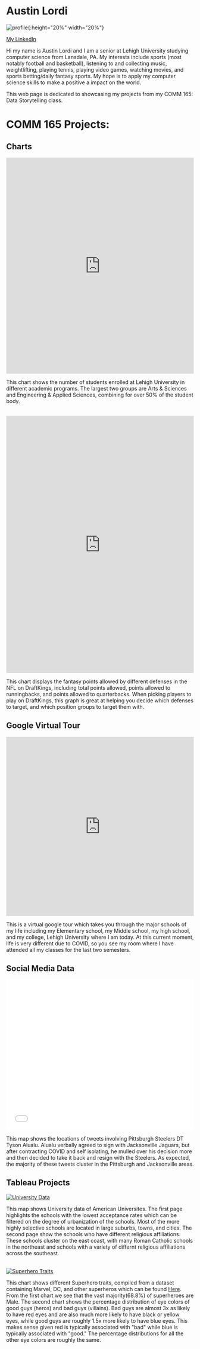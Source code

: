 # Austin Lordi

![profile](https://github.com/alordi/alordi.github.io/blob/main/22305D82-2343-47E4-BEA2-C3D389B8D9F6.jpeg?raw=true){:height="20%" width="20%"}

[My LinkedIn](https://www.linkedin.com/in/alordi/)

Hi my name is Austin Lordi and I am a senior at Lehigh University studying computer science from Lansdale, PA. My interests include sports (most notably football and basketball), listening to and collecting music, weightlifting, playing tennis, playing video games, watching movies, and sports betting/daily fantasy sports. My hope is to apply my computer science skills to make a positive a impact on the world.

This web page is dedicated to showcasing my projects from my COMM 165: Data Storytelling class.

# COMM 165 Projects:


## Charts

<iframe title="Lehigh Student Enrollment" aria-label="chart" id="datawrapper-chart-R1bsT" src="https://datawrapper.dwcdn.net/R1bsT/1/" scrolling="no" frameborder="0" style="width: 0; min-width: 100% !important; border: none;" height="579"></iframe><script type="text/javascript">!function(){"use strict";window.addEventListener("message",(function(a){if(void 0!==a.data["datawrapper-height"])for(var e in a.data["datawrapper-height"]){var t=document.getElementById("datawrapper-chart-"+e)||document.querySelector("iframe[src*='"+e+"']");t&&(t.style.height=a.data["datawrapper-height"][e]+"px")}}))}();
</script>

This chart shows the number of students enrolled at Lehigh University in different academic programs. The largest two groups are Arts & Sciences and Engineering & Applied Sciences, combining for over 50% of the student body.

<br>

<iframe title="Fantasy Football Points Allowed (DraftKings)" aria-label="Dot Plot" id="datawrapper-chart-fQ74f" src="https://datawrapper.dwcdn.net/fQ74f/1/" scrolling="no" frameborder="0" style="width: 0; min-width: 100% !important; border: none;" height="689"></iframe><script type="text/javascript">!function(){"use strict";window.addEventListener("message",(function(a){if(void 0!==a.data["datawrapper-height"])for(var e in a.data["datawrapper-height"]){var t=document.getElementById("datawrapper-chart-"+e)||document.querySelector("iframe[src*='"+e+"']");t&&(t.style.height=a.data["datawrapper-height"][e]+"px")}}))}();
</script>

This chart displays the fantasy points allowed by different defenses in the NFL on DraftKings, including total points allowed, points allowed to runningbacks, and points allowed to quarterbacks. When picking players to play on DraftKings, this graph is great at helping you decide which defenses to target, and which position groups to target them with.
<br> 

## Google Virtual Tour

<iframe width="100%" height="480px" src="https://poly.google.com/view/3UuboCgd-uU/embed?chrome=min" frameborder="0" style="border:none;" allowvr="yes" allow="vr; xr; accelerometer; magnetometer; gyroscope; autoplay;" allowfullscreen mozallowfullscreen="true" webkitallowfullscreen="true" onmousewheel="" ></iframe>

This is a virtual google tour which takes you through the major schools of my life including my Elementary school, my Middle school, my high school, and my college, Lehigh University where I am today. At this current moment, life is very different due to COVID, so you see my room where I have attended all my classes for the last two semesters.

## Social Media Data

<style>.embed-container {position: relative; padding-bottom: 80%; height: 0; max-width: 100%;} .embed-container iframe, .embed-container object, .embed-container iframe{position: absolute; top: 0; left: 0; width: 100%; height: 100%;} small{position: absolute; z-index: 40; bottom: 0; margin-bottom: -15px;}</style><div class="embed-container"><iframe width="500" height="400" frameborder="0" scrolling="no" marginheight="0" marginwidth="0" title="Tyson Alualu" src="//www.arcgis.com/apps/Embed/index.html?webmap=c1a55e3326884bfa819039b53e0eb541&extent=-139.7711,18.8587,-53.6383,53.2548&zoom=true&previewImage=false&scale=true&disable_scroll=true&theme=light"></iframe></div>

This map shows the locations of tweets involving Pittsburgh Steelers DT Tyson Alualu. Alualu verbally agreed to sign with Jacksonville Jaguars, but after contracting COVID and self isolating, he mulled over his decision more and then decided to take it back and resign with the Steelers. As expected, the majority of these tweets cluster in the Pittsburgh and Jacksonville areas.

## Tableau Projects

<div class='tableauPlaceholder' id='viz1618797869757' style='position: relative'><noscript><a href='#'><img alt='University Data ' src='https:&#47;&#47;public.tableau.com&#47;static&#47;images&#47;Bo&#47;Book2_16187975852260&#47;UniversityData&#47;1_rss.png' style='border: none' /></a></noscript><object class='tableauViz'  style='display:none;'><param name='host_url' value='https%3A%2F%2Fpublic.tableau.com%2F' /> <param name='embed_code_version' value='3' /> <param name='site_root' value='' /><param name='name' value='Book2_16187975852260&#47;UniversityData' /><param name='tabs' value='no' /><param name='toolbar' value='yes' /><param name='static_image' value='https:&#47;&#47;public.tableau.com&#47;static&#47;images&#47;Bo&#47;Book2_16187975852260&#47;UniversityData&#47;1.png' /> <param name='animate_transition' value='yes' /><param name='display_static_image' value='yes' /><param name='display_spinner' value='yes' /><param name='display_overlay' value='yes' /><param name='display_count' value='yes' /><param name='language' value='en' /><param name='filter' value='publish=yes' /></object></div>
<script type='text/javascript'>var divElement = document.getElementById('viz1618797869757'); var vizElement = divElement.getElementsByTagName('object')[0];                    vizElement.style.width='1016px';vizElement.style.height='991px'; var scriptElement = document.createElement('script'); scriptElement.src = 'https://public.tableau.com/javascripts/api/viz_v1.js'; vizElement.parentNode.insertBefore(scriptElement, vizElement);</script>

This map shows University data of American Universites. The first page highlights the schools with the lowest acceptance rates which can be filtered on the degree of urbanization of the schools. Most of the more highly selective schools are located in large suburbs, towns, and cities. The second page show the schools who have different religious affiliations. These schools cluster on the east coast, with many Roman Catholic schools in the northeast and schools with a variety of differnt religious affiliations across the southeast.

<br> 

<div class='tableauPlaceholder' id='viz1618798148143' style='position: relative'><noscript><a href='#'><img alt='Superhero Traits ' src='https:&#47;&#47;public.tableau.com&#47;static&#47;images&#47;Su&#47;SuperheroTraits&#47;Story1&#47;1_rss.png' style='border: none' /></a></noscript><object class='tableauViz'  style='display:none;'><param name='host_url' value='https%3A%2F%2Fpublic.tableau.com%2F' /> <param name='embed_code_version' value='3' /> <param name='site_root' value='' /><param name='name' value='SuperheroTraits&#47;Story1' /><param name='tabs' value='no' /><param name='toolbar' value='yes' /><param name='static_image' value='https:&#47;&#47;public.tableau.com&#47;static&#47;images&#47;Su&#47;SuperheroTraits&#47;Story1&#47;1.png' /> <param name='animate_transition' value='yes' /><param name='display_static_image' value='yes' /><param name='display_spinner' value='yes' /><param name='display_overlay' value='yes' /><param name='display_count' value='yes' /><param name='language' value='en' /></object></div>
<script type='text/javascript'> var divElement = document.getElementById('viz1618798148143'); var vizElement = divElement.getElementsByTagName('object')[0];                    vizElement.style.width='100%';vizElement.style.height=(divElement.offsetWidth*0.75)+'px'; var scriptElement = document.createElement('script'); scriptElement.src = 'https://public.tableau.com/javascripts/api/viz_v1.js'; vizElement.parentNode.insertBefore(scriptElement, vizElement); </script>

This chart shows different Superhero traits, compiled from a dataset containing Marvel, DC, and other superheros which can be found [Here](https://www.kaggle.com/claudiodavi/superhero-set/home). From the first chart we see that the vast majority(68.8%) of superheroes are Male. The second chart shows the percentage distribution of eye colors of good guys (heros) and bad guys (villains). Bad guys are almost 3x as likely to have red eyes and are also much more likely to have black or yellow eyes, while good guys are roughly 1.5x more likely to have blue eyes. This makes sense given red is typically associated with "bad" while blue is typically associated with "good." The percentage distributions for all the other eye colors are roughly the same.
<br>



